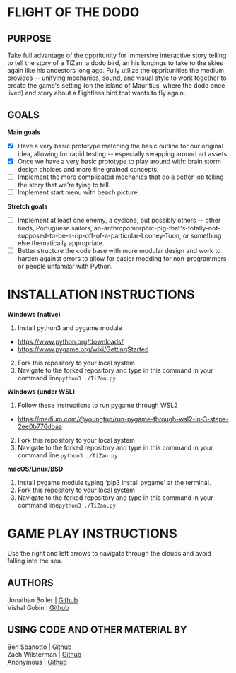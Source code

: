 # FLIGHT OF THE DODO

## PURPOSE

Take full advantage of the oppritunity for immersive interactive story telling to tell the story of a TiZan, a dodo bird, an his longings to take to the skies again like his ancestors long ago. Fully utilize the oppritunities the medium provides -- unifying mechanics, sound, and visual style to work together to create the game's setting (on the island of Mauritius, where the dodo once lived) and story about a flightless bird that wants to fly again.

## GOALS

**Main goals**
- [X] Have a very basic prototype matching the basic outline for our original idea, allowing for rapid testing -- especially swapping around art assets.
- [X] Once we have a very basic prototype to play around with: brain storm design choices and more fine grained concepts.
- [ ] Implement the more complicated mechanics that do a better job telling the story that we're tying to tell.
- [ ] Implement start menu with beach picture.

**Stretch goals**
- [ ] Implement at least one enemy, a cyclone, but possibly others -- other birds, Portuguese sailors, an-anthropomorphic-pig-that's-totally-not-supposed-to-be-a-rip-off-of-a-particular-Looney-Toon, or something else thematically appropriate.
- [ ] Better structure the code base with more modular design and work to harden against errors to allow for easier modding for non-programmers or people unfamilar with Python.

# INSTALLATION INSTRUCTIONS

**Windows (native)**
1. Install python3 and pygame module
- https://www.python.org/downloads/
- https://www.pygame.org/wiki/GettingStarted

2. Fork this repository to your local system
3. Navigate to the forked repository and type in this command in your command line`python3 ./TiZan.py`

**Windows (under WSL)**
1. Follow these instructions to run pygame through WSL2
- https://medium.com/@youngtuo/run-pygame-through-wsl2-in-3-steps-2ee0b776dbaa
2. Fork this repository to your local system
3. Navigate to the forked repository and type in this command in your command line `python3 ./TiZan.py`

**macOS/Linux/BSD**
1. Install pygame module typing 'pip3 install pygame' at the terminal.
2. Fork this repository to your local system
3. Navigate to the forked repository and type in this command in your command line`python3 ./TiZan.py`

# GAME PLAY INSTRUCTIONS

Use the right and left arrows to navigate through the clouds and avoid falling into the sea.

## AUTHORS
Jonathan Boller | [Github](https://github.com/jorbian)  
Vishal Gobin | [Github](https://github.com/vigobin)  

## USING CODE AND OTHER MATERIAL BY
Ben Sbanotto | [Github](https://github.com/bsbanotto)  
Zach Wilsterman | [Github](https://github.com/wilstermanz)  
Anonymous | [Github](https://github.com/russs123)  
